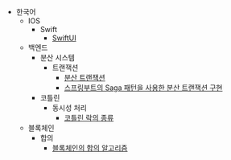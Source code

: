 - 한국어
    - IOS
        - Swift
            - [SwiftUI](/%ED%95%9C%EA%B5%AD%EC%96%B4/IOS/Swift/SwiftUI.md)
    - 백엔드
        - 분산 시스템
            - 트랜잭션
                - [분산 트랜잭션](/%ED%95%9C%EA%B5%AD%EC%96%B4/%EB%B0%B1%EC%97%94%EB%93%9C/%EB%B6%84%EC%82%B0%20%EC%8B%9C%EC%8A%A4%ED%85%9C/%ED%8A%B8%EB%9E%9C%EC%9E%AD%EC%85%98/%EB%B6%84%EC%82%B0%20%ED%8A%B8%EB%9E%9C%EC%9E%AD%EC%85%98.md)
                - [스프링부트의 Saga 패턴을 사용한 분산 트랜잭션 구현](/%ED%95%9C%EA%B5%AD%EC%96%B4/%EB%B0%B1%EC%97%94%EB%93%9C/%EB%B6%84%EC%82%B0%20%EC%8B%9C%EC%8A%A4%ED%85%9C/%ED%8A%B8%EB%9E%9C%EC%9E%AD%EC%85%98/%EC%8A%A4%ED%94%84%EB%A7%81%EB%B6%80%ED%8A%B8%EC%9D%98%20Saga%20%ED%8C%A8%ED%84%B4%EC%9D%84%20%EC%82%AC%EC%9A%A9%ED%95%9C%20%EB%B6%84%EC%82%B0%20%ED%8A%B8%EB%9E%9C%EC%9E%AD%EC%85%98%20%EA%B5%AC%ED%98%84.md)
        - 코틀린
            - 동시성 처리
                - [코틀린 락의 종류](/%ED%95%9C%EA%B5%AD%EC%96%B4/%EB%B0%B1%EC%97%94%EB%93%9C/%EC%BD%94%ED%8B%80%EB%A6%B0/%EB%8F%99%EC%8B%9C%EC%84%B1%20%EC%B2%98%EB%A6%AC/%EC%BD%94%ED%8B%80%EB%A6%B0%20%EB%9D%BD%EC%9D%98%20%EC%A2%85%EB%A5%98.md)
    - 블록체인
        - 합의
            - [블록체인의 합의 알고리즘](/%ED%95%9C%EA%B5%AD%EC%96%B4/%EB%B8%94%EB%A1%9D%EC%B2%B4%EC%9D%B8/%ED%95%A9%EC%9D%98/%EB%B8%94%EB%A1%9D%EC%B2%B4%EC%9D%B8%EC%9D%98%20%ED%95%A9%EC%9D%98%20%EC%95%8C%EA%B3%A0%EB%A6%AC%EC%A6%98.md)